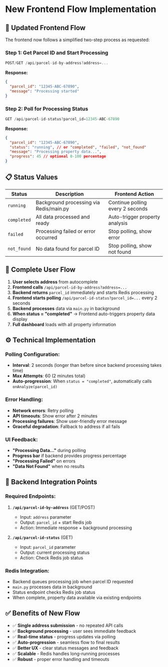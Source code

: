 # New Frontend Flow Implementation

## 🔄 **Updated Frontend Flow**

The frontend now follows a simplified two-step process as requested:

### **Step 1: Get Parcel ID and Start Processing**
```typescript
POST/GET /api/parcel-id-by-address?address=...
```
**Response:**
```json
{
  "parcel_id": "12345-ABC-67890",
  "message": "Processing started"
}
```

### **Step 2: Poll for Processing Status**
```typescript
GET /api/parcel-id-status?parcel_id=12345-ABC-67890
```
**Response:**
```json
{
  "parcel_id": "12345-ABC-67890", 
  "status": "running", // or "completed", "failed", "not_found"
  "message": "Processing property data...",
  "progress": 45 // optional 0-100 percentage
}
```

## 📋 **Status Values**

| Status | Description | Frontend Action |
|--------|-------------|-----------------|
| `running` | Background processing via Redis/main.py | Continue polling every 2 seconds |
| `completed` | All data processed and ready | Auto-trigger property analysis |
| `failed` | Processing failed or error occurred | Stop polling, show error |
| `not_found` | No data found for parcel ID | Stop polling, show not found |

## 🎯 **Complete User Flow**

1. **User selects address** from autocomplete
2. **Frontend calls** `/api/parcel-id-by-address?address=...` 
3. **Backend returns** `parcel_id` immediately and starts Redis processing
4. **Frontend starts polling** `/api/parcel-id-status?parcel_id=...` every 2 seconds
5. **Backend processes** data via `main.py` in background
6. **When status = "completed"** → Frontend auto-triggers property data display
7. **Full dashboard** loads with all property information

## ⚙️ **Technical Implementation**

### **Polling Configuration:**
- **Interval**: 2 seconds (longer than before since backend processing takes time)
- **Max Attempts**: 60 (2 minutes total)
- **Auto-progression**: When `status = "completed"`, automatically calls `onAnalyze(parcel_id)`

### **Error Handling:**
- **Network errors**: Retry polling
- **API timeouts**: Show error after 2 minutes
- **Processing failures**: Show user-friendly error message
- **Graceful degradation**: Fallback to address if all fails

### **UI Feedback:**
- **"Processing Data..."** during polling
- **Progress bar** if backend provides progress percentage
- **"Processing Failed"** on errors
- **"Data Not Found"** when no results

## 🔧 **Backend Integration Points**

### **Required Endpoints:**

1. **`/api/parcel-id-by-address`** (GET/POST)
   - Input: `address` parameter
   - Output: `parcel_id` + start Redis job
   - Action: Immediate response + background processing

2. **`/api/parcel-id-status`** (GET) 
   - Input: `parcel_id` parameter
   - Output: current processing status
   - Action: Check Redis job status

### **Redis Integration:**
- Backend queues processing job when parcel ID requested
- `main.py` processes data in background
- Status endpoint checks Redis job status
- When complete, property data available via existing endpoints

## ✅ **Benefits of New Flow**

- ✅ **Single address submission** - no repeated API calls
- ✅ **Background processing** - user sees immediate feedback
- ✅ **Real-time status** - progress updates via polling
- ✅ **Auto-progression** - seamless flow to final results
- ✅ **Better UX** - clear status messages and feedback
- ✅ **Scalable** - Redis handles long-running processes
- ✅ **Robust** - proper error handling and timeouts